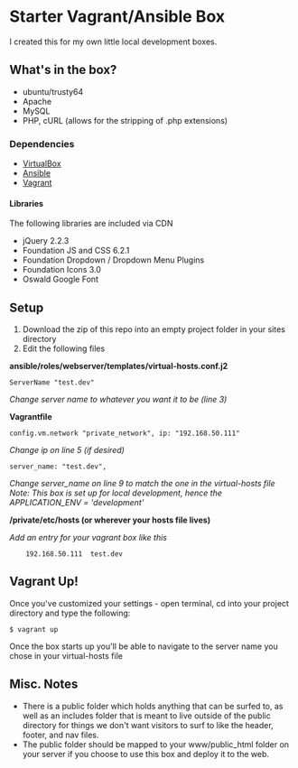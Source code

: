 # Starter Vagrant/Ansible Box
I created this for my own little local development boxes. 

## What's in the box?
+ ubuntu/trusty64
+ Apache
+ MySQL
+ PHP, cURL (allows for the stripping of .php extensions)

### Dependencies
+ [VirtualBox](https://www.virtualbox.org/wiki/Downloads)
+ [Ansible](http://ansible.com)
+ [Vagrant](http://vagrantup.com)

#### Libraries
The following libraries are included via CDN

+ jQuery 2.2.3
+ Foundation JS and CSS 6.2.1
+ Foundation Dropdown / Dropdown Menu Plugins
+ Foundation Icons 3.0
+ Oswald Google Font

## Setup
1. Download the zip of this repo into an empty project folder in your sites directory
2. Edit the following files

__ansible/roles/webserver/templates/virtual-hosts.conf.j2__

    ServerName "test.dev"

*Change server name to whatever you want it to be (line 3)*

__Vagrantfile__

    config.vm.network "private_network", ip: "192.168.50.111"

*Change ip on line 5 (if desired)*

    server_name: "test.dev",

*Change server_name on line 9 to match the one in the virtual-hosts file*
*Note: This box is set up for local development, hence the APPLICATION_ENV = 'development'*

__/private/etc/hosts (or wherever your hosts file lives)__

*Add an entry for your vagrant box like this*

        192.168.50.111  test.dev

## Vagrant Up!
Once you've customized your settings - open terminal, cd into your project directory and type the following:

    $ vagrant up

Once the box starts up you'll be able to navigate to the server name you chose in your virtual-hosts file

## Misc. Notes
+ There is a public folder which holds anything that can be surfed to, as well as an includes folder that is meant to live outside of the public directory for things we don't want visitors to surf to like the header, footer, and nav files.
+ The public folder should be mapped to your www/public_html folder on your server if you choose to use this box and deploy it to the web.
